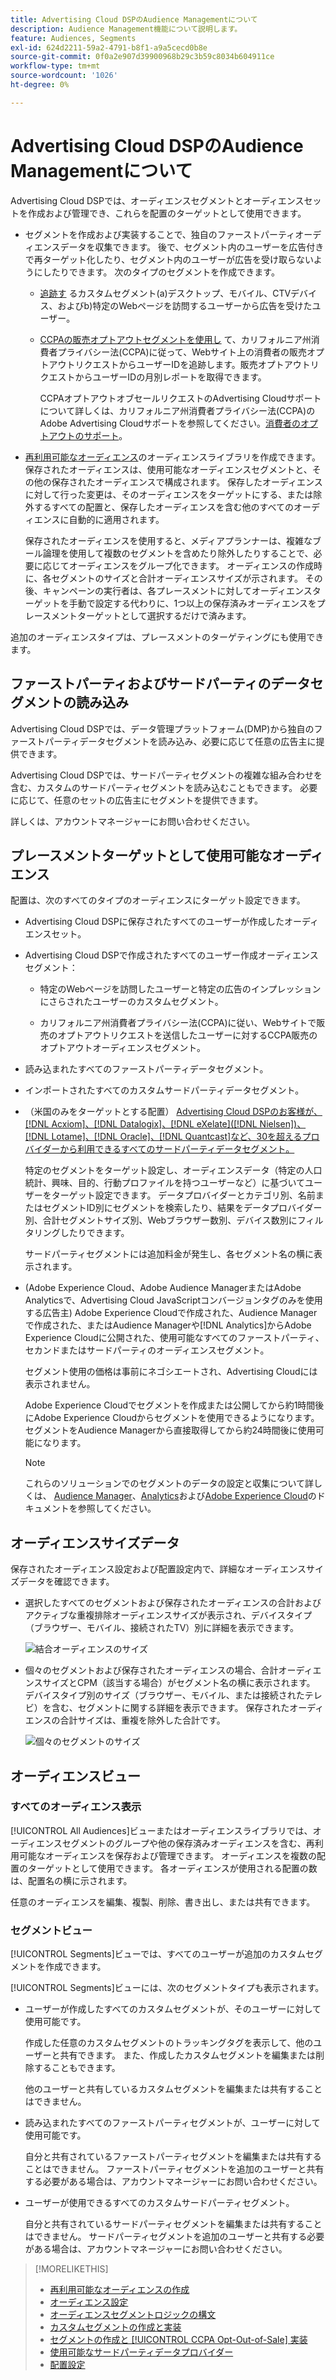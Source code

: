 ```yaml
---
title: Advertising Cloud DSPのAudience Managementについて
description: Audience Management機能について説明します。
feature: Audiences, Segments
exl-id: 624d2211-59a2-4791-b8f1-a9a5cecd0b8e
source-git-commit: 0f0a2e907d39900968b29c3b59c8034b604911ce
workflow-type: tm+mt
source-wordcount: '1026'
ht-degree: 0%

---
```


# Advertising Cloud DSPのAudience Managementについて

Advertising Cloud DSPでは、オーディエンスセグメントとオーディエンスセットを作成および管理でき、これらを配置のターゲットとして使用できます。

* セグメントを作成および実装することで、独自のファーストパーティオーディエンスデータを収集できます。 後で、セグメント内のユーザーを広告付きで再ターゲット化したり、セグメント内のユーザーが広告を受け取らないようにしたりできます。 次のタイプのセグメントを作成できます。

   * [追跡す](/help/dsp/audiences/custom-segment-create.md) るカスタムセグメント(a)デスクトップ、モバイル、CTVデバイス、およびb)特定のWebページを訪問するユーザーから広告を受けたユーザー。

   * [CCPAの販売オプトアウトセグメントを使用し](/help/dsp/audiences/ccpa-opt-out-segment-create.md) て、カリフォルニア州消費者プライバシー法(CCPA)に従って、Webサイト上の消費者の販売オプトアウトリクエストからユーザーIDを追跡します。販売オプトアウトリクエストからユーザーIDの月別レポートを取得できます。

      CCPAオプトアウトオブセールリクエストのAdvertising Cloudサポートについて詳しくは、カリフォルニア州消費者プライバシー法(CCPA)のAdobe Advertising Cloudサポートを参照してください。[消費者のオプトアウトのサポート](https://experienceleague.adobe.com/docs/advertising-cloud/privacy/ad-cloud-ccpa-opt-out-of-sale.html)。

* [再利用可能なオーディエンス](/help/dsp/audiences/reusable-audience-create.md)のオーディエンスライブラリを作成できます。 保存されたオーディエンスは、使用可能なオーディエンスセグメントと、その他の保存されたオーディエンスで構成されます。 保存したオーディエンスに対して行った変更は、そのオーディエンスをターゲットにする、または除外するすべての配置と、保存したオーディエンスを含む他のすべてのオーディエンスに自動的に適用されます。

   保存されたオーディエンスを使用すると、メディアプランナーは、複雑なブール論理を使用して複数のセグメントを含めたり除外したりすることで、必要に応じてオーディエンスをグループ化できます。 オーディエンスの作成時に、各セグメントのサイズと合計オーディエンスサイズが示されます。 その後、キャンペーンの実行者は、各プレースメントに対してオーディエンスターゲットを手動で設定する代わりに、1つ以上の保存済みオーディエンスをプレースメントターゲットとして選択するだけで済みます。

追加のオーディエンスタイプは、プレースメントのターゲティングにも使用できます。

## ファーストパーティおよびサードパーティのデータセグメントの読み込み

Advertising Cloud DSPでは、データ管理プラットフォーム(DMP)から独自のファーストパーティデータセグメントを読み込み、必要に応じて任意の広告主に提供できます。

Advertising Cloud DSPでは、サードパーティセグメントの複雑な組み合わせを含む、カスタムのサードパーティセグメントを読み込むこともできます。 必要に応じて、任意のセットの広告主にセグメントを提供できます。

詳しくは、アカウントマネージャーにお問い合わせください。

## プレースメントターゲットとして使用可能なオーディエンス

配置は、次のすべてのタイプのオーディエンスにターゲット設定できます。

* Advertising Cloud DSPに保存されたすべてのユーザーが作成したオーディエンスセット。

* Advertising Cloud DSPで作成されたすべてのユーザー作成オーディエンスセグメント：

   * 特定のWebページを訪問したユーザーと特定の広告のインプレッションにさらされたユーザーのカスタムセグメント。

   * カリフォルニア州消費者プライバシー法(CCPA)に従い、Webサイトで販売のオプトアウトリクエストを送信したユーザーに対するCCPA販売のオプトアウトオーディエンスセグメント。

* 読み込まれたすべてのファーストパーティデータセグメント。

* インポートされたすべてのカスタムサードパーティデータセグメント。

* （米国のみをターゲットとする配置） [Advertising Cloud DSPのお客様が、[!DNL Acxiom]、[!DNL Datalogix]、[!DNL eXelate]([!DNL Nielsen])、[!DNL Lotame]、[!DNL Oracle]、[!DNL Quantcast]など、30を超えるプロバイダーから利用できるすべてのサードパーティデータセグメント。](/help/dsp/audiences/third-party-data-providers.md)

   特定のセグメントをターゲット設定し、オーディエンスデータ（特定の人口統計、興味、目的、行動プロファイルを持つユーザーなど）に基づいてユーザーをターゲット設定できます。 データプロバイダーとカテゴリ別、名前またはセグメントID別にセグメントを検索したり、結果をデータプロバイダー別、合計セグメントサイズ別、Webブラウザー数別、デバイス数別にフィルタリングしたりできます。

   サードパーティセグメントには追加料金が発生し、各セグメント名の横に表示されます。

* (Adobe Experience Cloud、Adobe Audience ManagerまたはAdobe Analyticsで、Advertising Cloud JavaScriptコンバージョンタグのみを使用する広告主) Adobe Experience Cloudで作成された、Audience Managerで作成された、またはAudience Managerや[!DNL Analytics]からAdobe Experience Cloudに公開された、使用可能なすべてのファーストパーティ、セカンドまたはサードパーティのオーディエンスセグメント。

   セグメント使用の価格は事前にネゴシエートされ、Advertising Cloudには表示されません。 <!-- Verify -->

   Adobe Experience Cloudでセグメントを作成または公開してから約1時間後にAdobe Experience Cloudからセグメントを使用できるようになります。 セグメントをAudience Managerから直接取得してから約24時間後に使用可能になります。<!-- Verify all -->

   >[!NOTE]
   >
   >これらのソリューションでのセグメントのデータの設定と収集について詳しくは、 [Audience Manager](https://experienceleague.adobe.com/docs/audience-manager/user-guide/aam-home.html)、[Analytics](https://experienceleague.adobe.com/docs/analytics/landing/home.html)および[Adobe Experience Cloud](https://experienceleague.adobe.com/docs/core-services/interface/audiences/audience-library.html)のドキュメントを参照してください。

## オーディエンスサイズデータ

保存されたオーディエンス設定および配置設定内で、詳細なオーディエンスサイズデータを確認できます。

* 選択したすべてのセグメントおよび保存されたオーディエンスの合計およびアクティブな重複排除オーディエンスサイズが表示され、デバイスタイプ（ブラウザー、モバイル、接続されたTV）別に詳細を表示できます。

   ![結合オーディエンスのサイズ](/help/dsp/assets/audience-size.png)

* 個々のセグメントおよび保存されたオーディエンスの場合、合計オーディエンスサイズとCPM（該当する場合）がセグメント名の横に表示されます。 デバイスタイプ別のサイズ（ブラウザー、モバイル、または接続されたテレビ）を含む、セグメントに関する詳細を表示できます。 保存されたオーディエンスの合計サイズは、重複を除外した合計です。

   ![個々のセグメントのサイズ](/help/dsp/assets/audience-size-segment.png)

## オーディエンスビュー

### すべてのオーディエンス表示

[!UICONTROL All Audiences]ビューまたはオーディエンスライブラリでは、オーディエンスセグメントのグループや他の保存済みオーディエンスを含む、再利用可能なオーディエンスを保存および管理できます。 オーディエンスを複数の配置のターゲットとして使用できます。 各オーディエンスが使用される配置の数は、配置名の横に示されます。

任意のオーディエンスを編集、複製、削除、書き出し、または共有できます。

### セグメントビュー

[!UICONTROL Segments]ビューでは、すべてのユーザーが追加のカスタムセグメントを作成できます。

[!UICONTROL Segments]ビューには、次のセグメントタイプも表示されます。

* ユーザーが作成したすべてのカスタムセグメントが、そのユーザーに対して使用可能です。

   作成した任意のカスタムセグメントのトラッキングタグを表示して、他のユーザーと共有できます。 また、作成したカスタムセグメントを編集または削除することもできます。

   他のユーザーと共有しているカスタムセグメントを編集または共有することはできません。

* 読み込まれたすべてのファーストパーティセグメントが、ユーザーに対して使用可能です。

   自分と共有されているファーストパーティセグメントを編集または共有することはできません。 ファーストパーティセグメントを追加のユーザーと共有する必要がある場合は、アカウントマネージャーにお問い合わせください。

* ユーザーが使用できるすべてのカスタムサードパーティセグメント。

   自分と共有されているサードパーティセグメントを編集または共有することはできません。 サードパーティセグメントを追加のユーザーと共有する必要がある場合は、アカウントマネージャーにお問い合わせください。

>[!MORELIKETHIS]
>
>* [再利用可能なオーディエンスの作成](reusable-audience-create.md)
>* [オーディエンス設定](audience-settings.md)
>* [オーディエンスセグメントロジックの構文](audience-segment-logic-syntax.md)
>* [カスタムセグメントの作成と実装](custom-segment-create.md)
>* [セグメントの作成と [!UICONTROL CCPA Opt-Out-of-Sale] 実装](ccpa-opt-out-segment-create.md)
>* [使用可能なサードパーティデータプロバイダー](third-party-data-providers.md)
>* [配置設定](/help/dsp/campaign-management/placements/placement-settings.md)

